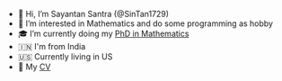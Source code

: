 - 👋 Hi, I’m Sayantan Santra (@SinTan1729)
- 👀 I’m interested in Mathematics and do some programming as hobby
- 🎓 I’m currently doing my [PhD in Mathematics](https://math.ou.edu/~ssantra)
- 🇮🇳 I'm from India
- 🇺🇸 Currently living in US
- 📄 My [CV](https://github.com/SinTan1729/CV/blob/main/CV.pdf)

<!---
SinTan1729/SinTan1729 is a ✨ special ✨ repository because its `README.md` (this file) appears on your GitHub profile.
You can click the Preview link to take a look at your changes.
--->
